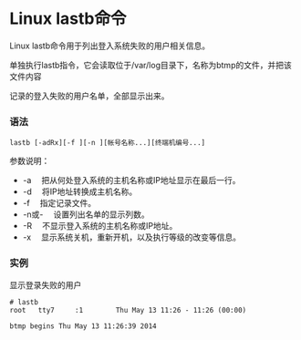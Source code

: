 # Linux lastb命令

Linux lastb命令用于列出登入系统失败的用户相关信息。

单独执行lastb指令，它会读取位于/var/log目录下，名称为btmp的文件，并把该文件内容

记录的登入失败的用户名单，全部显示出来。

### 语法

    lastb [-adRx][-f ][-n ][帐号名称...][终端机编号...]

参数说明：

- -a 　把从何处登入系统的主机名称或IP地址显示在最后一行。
- -d 　将IP地址转换成主机名称。
- -f 　指定记录文件。
- -n或- 　设置列出名单的显示列数。
- -R 　不显示登入系统的主机名称或IP地址。
- -x 　显示系统关机，重新开机，以及执行等级的改变等信息。

### 实例

显示登录失败的用户

    # lastb 
    root   tty7     :1        Thu May 13 11:26 - 11:26 (00:00)  
    
    btmp begins Thu May 13 11:26:39 2014
    